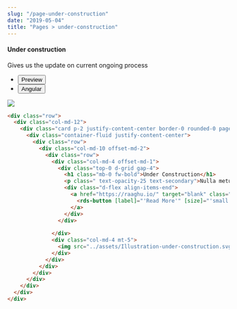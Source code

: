 ```yaml
---
slug: "/page-under-construction"
date: "2019-05-04"
title: "Pages > under-construction"
---
```

<!-- CSS only -->
<link href="https://cdn.jsdelivr.net/npm/bootstrap@5.1.3/dist/css/bootstrap.min.css" rel="stylesheet" integrity="sha384-1BmE4kWBq78iYhFldvKuhfTAU6auU8tT94WrHftjDbrCEXSU1oBoqyl2QvZ6jIW3" crossorigin="anonymous">
<link rel="stylesheet" href="../assets/css/style-elements.css">

#### Under construction

<p >Gives us the update on current ongoing process </p>
<section class="py-4">                                                                                             
    <div class="py-3">
      <div class="cust-tabs">
        <ul class="nav nav-tabs" id="myTab" role="tablist">
          <li class="nav-item" role="presentation">
            <button class="nav-link active" id="PreviewBasic-tab" data-bs-toggle="tab" data-bs-target="#PreviewBasic" type="button" role="tab" aria-controls="PreviewBasic" aria-selected="true">Preview </button>
          </li>
          <li class="nav-item" role="presentation">
            <button class="nav-link" id="AngularBasic-tab" data-bs-toggle="tab" data-bs-target="#AngularBasic" type="button" role="tab" aria-controls="AngularBasic" aria-selected="false"><i class="bi bi-code-slash" style="font-size:1.0rem"></i>Angular</button>
          </li>
        </ul>
      </div>
      <div class="tab-content card border" id="myTabContent">
        <div class="tab-pane fade show active" id="PreviewBasic" role="tabpanel" aria-labelledby="PreviewBasic-tab">
         <div class="contents  p-5">
              <div class="row">
              <!-- <img src="https://raw.githubusercontent.com/Wai-Technologies/raaghu/main/raaghu-mfe/assets/Edit-Language-Text.png" alt="color"> -->
              <img src="/images/under-construction.png" class="">
           </div>
                       
  </div>
        </div>
        <div class="tab-pane fade show" id="AngularBasic" role="tabpanel" aria-labelledby="AngularBasic-tab">
          <div class="contents bg-code">
<div class="row m-0">

```html
<div class="row">
  <div class="col-md-12">
    <div class="card p-2 justify-content-center border-0 rounded-0 page-full-height">
      <div class="container-fluid justify-content-center">
        <div class="row">
          <div class="col-md-10 offset-md-2">
            <div class="row">
              <div class="col-md-4 offset-md-1">
                <div class="top-0 d-grid gap-4">
                  <h1 class="mb-0 fw-bold">Under Construction</h1>
                  <p class=" text-opacity-25 text-secondary">Nulla metus metus ullamcorper vel tincidunt set euismod nibh quisque volutpat}</p>
                  <div class="d-flex align-items-end">
                    <a href="https://raaghu.io/" target="blank" class="align-self-end d-flex  bottom-0">
                      <rds-button [label]="'Read More'" [size]="'small'" [colorVariant]="'primary'" class=""></rds-button>
                    </a>
                  </div>
                </div>
                
              </div>
              <div class="col-md-4 mt-5">
                <img src="../assets/Illustration-under-construction.svg" class="w-100 h-100">
              </div>
            </div>
          </div>
        </div>
      </div>
    </div>
  </div>
</div>
```
</div>
</div>
  </div>
        </div>
      </div>
    </div>
  </section>
  
